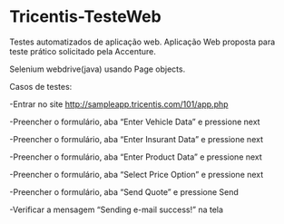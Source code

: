 # Tricentis-TesteWeb
Testes automatizados de aplicação web.
Aplicação Web proposta para teste prático solicitado pela Accenture.

Selenium webdrive(java) usando Page objects.

Casos de testes:

-Entrar no site http://sampleapp.tricentis.com/101/app.php

-Preencher o formulário, aba “Enter Vehicle Data” e pressione next

-Preencher o formulário, aba “Enter Insurant Data” e pressione next

-Preencher o formulário, aba “Enter Product Data” e pressione next

-Preencher o formulário, aba “Select Price Option” e pressione next

-Preencher o formulário, aba “Send Quote” e pressione Send

-Verificar a mensagem “Sending e-mail success!” na tela
